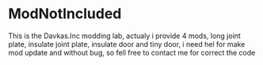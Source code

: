 # ModNotIncluded
This is the Davkas.Inc modding lab, actualy i provide 4 mods, long joint plate, insulate joint plate, insulate door and tiny door, i need hel for make mod update and without bug, so fell free to contact me for correct the code
